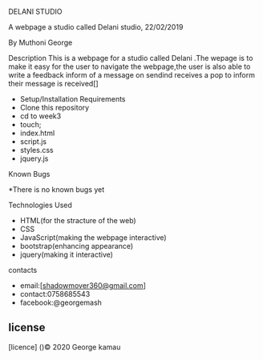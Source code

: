 DELANI STUDIO

A webpage a studio called Delani studio, 22/02/2019

By Muthoni George

Description
This is a webpage for a studio called Delani .The wepage is to make it easy for the user to navigate the webpage,the user is also able to write a feedback inform of a message on sendind receives a pop to inform their message is received[]

* Setup/Installation Requirements
* Clone this repository
* cd to week3
* touch;
* index.html
* script.js
* styles.css
* jquery.js

Known Bugs

*There is no known bugs yet

Technologies Used
* HTML(for the stracture of the web)
* CSS 
* JavaScript(making the webpage interactive)
* bootstrap(enhancing appearance)
* jquery(making it interactive)

contacts
* email:[shadowmover360@gmail.com]
* contact:0758685543
* facebook:@georgemash

## license
[licence] ()&copy; 2020 George kamau
